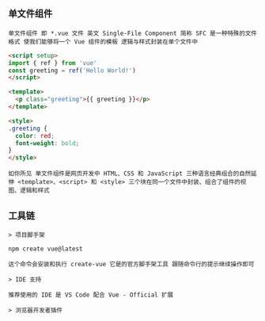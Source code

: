 `单文件组件`
--

`单文件组件 即 *.vue 文件 英文 Single-File Component 简称 SFC 是一种特殊的文件格式 使我们能够将一个 Vue 组件的模板 逻辑与样式封装在单个文件中`

```html
<script setup>
import { ref } from 'vue'
const greeting = ref('Hello World!')
</script>

<template>
  <p class="greeting">{{ greeting }}</p>
</template>

<style>
.greeting {
  color: red;
  font-weight: bold;
}
</style>
```

`如你所见 单文件组件是网页开发中 HTML、CSS 和 JavaScript 三种语言经典组合的自然延伸 <template>、<script> 和 <style> 三个块在同一个文件中封装、组合了组件的视图、逻辑和样式`

`工具链`
--

`> 项目脚手架`

`npm create vue@latest`

`这个命令会安装和执行 create-vue 它是的官方脚手架工具 跟随命令行的提示继续操作即可`

`> IDE 支持`

`推荐使用的 IDE 是 VS Code 配合 Vue - Official 扩展`

`> 浏览器开发者插件`
